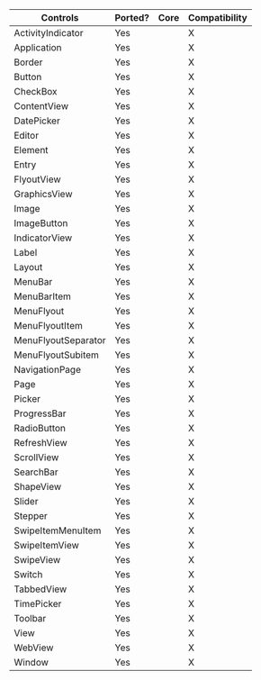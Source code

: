 | Controls | Ported? | Core | Compatibility |
| -------- | ------- | ---- | ------------- |
| ActivityIndicator | Yes | | X |
| Application | Yes | | X |
| Border | Yes | | X |
| Button | Yes | | X |
| CheckBox | Yes | | X |
| ContentView | Yes | | X |
| DatePicker | Yes | | X |
| Editor | Yes | | X |
| Element | Yes | | X |
| Entry | Yes | | X |
| FlyoutView | Yes | | X |
| GraphicsView | Yes | | X |
| Image | Yes | | X |
| ImageButton | Yes | | X |
| IndicatorView | Yes | | X |
| Label | Yes | | X |
| Layout | Yes | | X |
| MenuBar | Yes | | X |
| MenuBarItem | Yes | | X |
| MenuFlyout | Yes | | X |
| MenuFlyoutItem | Yes | | X |
| MenuFlyoutSeparator | Yes | | X |
| MenuFlyoutSubitem | Yes | | X |
| NavigationPage | Yes | | X |
| Page | Yes | | X |
| Picker | Yes | | X |
| ProgressBar | Yes | | X |
| RadioButton | Yes | | X |
| RefreshView | Yes | | X |
| ScrollView | Yes | | X |
| SearchBar | Yes | | X |
| ShapeView | Yes | | X |
| Slider | Yes | | X |
| Stepper | Yes | | X |
| SwipeItemMenuItem | Yes | | X |
| SwipeItemView | Yes | | X |
| SwipeView | Yes | | X |
| Switch | Yes | | X |
| TabbedView | Yes | | X |
| TimePicker | Yes | | X |
| Toolbar | Yes | | X |
| View | Yes | | X |
| WebView | Yes | | X |
| Window | Yes | | X |